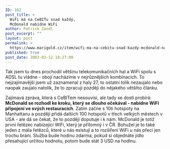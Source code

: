 ```yaml
---
ID: 162
post_title: >
  WiFi má na CeBITu snad každý,
  McDonald nabídne WiFi
author: Patrick Zandl
post_excerpt: ""
layout: post
permalink: >
  https://www.marigold.cz/item/wifi-ma-na-cebitu-snad-kazdy-mcdonald-nabidne-wifi
published: true
post_date: 2003-03-12 18:27:00
---
```

<P>Tak jsem tu dnes prochodil většinu telekomunikačních hal a WiFi spolu s ADSL tu vládne - obojí nacházíme v nejrůznějších kombinacích. To nejzajímavější jsem už zaznamenal z haly 27, to ostatní tolik nezaujalo nebo naopak zaujalo natolik, že to zpracuji později do nějakého většího článku. </P>
<P>Zajímavá zpráva, která s CeBITem nesouvisí, ale tady se dosti probírá: <STRONG>McDonald se rozhodl ke kroku, který se dlouho očekával - nabídne WiFi připojení ve svých restauracích</STRONG>. Zatím začne s 10ti hotspoty na Manhattanu a později přidá dalších 100 hotspotů v třech velkých městech v USA - ale dá se čekat, že to později doputuje i k nám. McDonald je totiž první řetězec nabízející WiFi, který je přítomný i v ČR. Bohužel je to také jeden z mála řetězců, které u nás existují a to rozšíření WiFi u nás přeci jen trochu brání. Služba bude hodinu zdarma, pokud si objednáte jídlo přesahující určitou hodnotu, potom bude stát 3 USD na hodinu. </P>